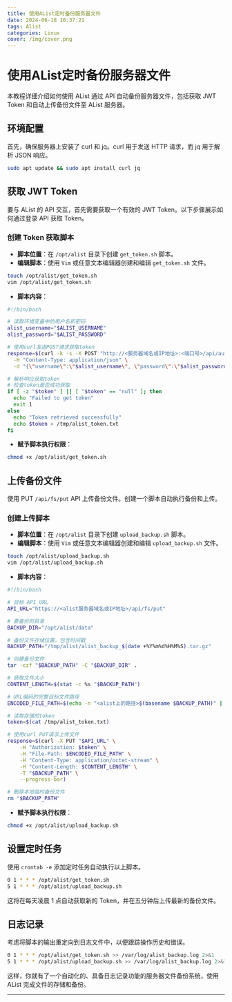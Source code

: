 ```yaml
---
title: 使用AList定时备份服务器文件
date: 2024-06-18 16:37:21
tags: Alist
categories: Linux
cover: /img/cover.png
---
```

# 使用AList定时备份服务器文件
本教程详细介绍如何使用 AList 通过 API 自动备份服务器文件，包括获取 JWT Token 和自动上传备份文件至 AList 服务器。
## 环境配置
首先，确保服务器上安装了 curl 和 jq。curl 用于发送 HTTP 请求，而 jq 用于解析 JSON 响应。
```bash
sudo apt update && sudo apt install curl jq
```

## 获取 JWT Token

要与 AList 的 API 交互，首先需要获取一个有效的 JWT Token。以下步骤展示如何通过登录 API 获取 Token。

### 创建 Token 获取脚本

- **脚本位置**：在 `/opt/alist` 目录下创建 `get_token.sh` 脚本。
- **编辑脚本**：使用 `Vim` 或任意文本编辑器创建和编辑 `get_token.sh` 文件。

```bash
touch /opt/alist/get_token.sh
vim /opt/alist/get_token.sh
```

- **脚本内容**：

```bash
#!/bin/bash

# 读取环境变量中的用户名和密码
alist_username="$ALIST_USERNAME"
alist_password="$ALIST_PASSWORD"

# 使用curl发送POST请求获取token
response=$(curl -k -s -X POST "http://<服务器域名或IP地址>:<端口号>/api/auth/login" \
  -H "Content-Type: application/json" \
  -d "{\"username\":\"$alist_username\", \"password\":\"$alist_password\"}")

# 解析响应获取token
# 检查token是否成功获取
if [ -z "$token" ] || [ "$token" == "null" ]; then
  echo "Failed to get token"
  exit 1
else
  echo "Token retrieved successfully"
  echo $token > /tmp/alist_token.txt
fi
```

- **赋予脚本执行权限**：

```bash
chmod +x /opt/alist/get_token.sh
```

## 上传备份文件

使用 PUT `/api/fs/put` API 上传备份文件。创建一个脚本自动执行备份和上传。

### 创建上传脚本

- **脚本位置**：在 `/opt/alist` 目录下创建 `upload_backup.sh` 脚本。
- **编辑脚本**：使用 `Vim` 或任意文本编辑器创建和编辑 `upload_backup.sh` 文件。

```bash
touch /opt/alist/upload_backup.sh
vim /opt/alist/upload_backup.sh
```

- **脚本内容**：

```bash
#!/bin/bash

# 目标 API URL
API_URL="https://<alist服务器域名或IP地址>/api/fs/put"

# 要备份的目录
BACKUP_DIR="/opt/alist/data"

# 备份文件存储位置，包含时间戳
BACKUP_PATH="/tmp/alist/alist_backup_$(date +%Y%m%d%H%M%S).tar.gz"

# 创建备份文件
tar -czf "$BACKUP_PATH" -C "$BACKUP_DIR" .

# 获取文件大小
CONTENT_LENGTH=$(stat -c %s "$BACKUP_PATH")

# URL编码的完整目标文件路径
ENCODED_FILE_PATH=$(echo -n "<alist上的路径>$(basename $BACKUP_PATH)" | jq -sRr @uri)

# 读取存储的token
token=$(cat /tmp/alist_token.txt)

# 使用curl PUT请求上传文件
response=$(curl -X PUT "$API_URL" \
    -H "Authorization: $token" \
    -H "File-Path: $ENCODED_FILE_PATH" \
    -H "Content-Type: application/octet-stream" \
    -H "Content-Length: $CONTENT_LENGTH" \
    -T "$BACKUP_PATH" \
    --progress-bar)

# 删除本地临时备份文件
rm "$BACKUP_PATH"
```

- **赋予脚本执行权限**：

```bash
chmod +x /opt/alist/upload_backup.sh
```

## 设置定时任务

使用 `crontab -e` 添加定时任务自动执行以上脚本。

```bash
0 1 * * * /opt/alist/get_token.sh
5 1 * * * /opt/alist/upload_backup.sh
```

这将在每天凌晨 1 点自动获取新的 Token，并在五分钟后上传最新的备份文件。

## 日志记录

考虑将脚本的输出重定向到日志文件中，以便跟踪操作历史和错误。

```bash
0 1 * * * /opt/alist/get_token.sh >> /var/log/alist_backup.log 2>&1
5 1 * * * /opt/alist/upload_backup.sh >> /var/log/alist_backup.log 2>&1
```

这样，你就有了一个自动化的、具备日志记录功能的服务器文件备份系统，使用 AList 完成文件的存储和备份。

---